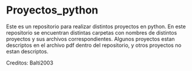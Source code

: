 # Proyectos_python
Este es un repositorio para realizar distintos proyectos en python. En este repositorio se encuentran distintas carpetas con nombres de distintos proyectos y sus archivos correspondientes.
Algunos proyectos estan descriptos en el archivo pdf dentro del repositorio, y otros proyectos no estan descriptos.

Creditos: Balti2003
